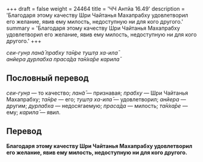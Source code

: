 +++
draft = false
weight = 24464
title = 'ЧЧ Антйа 16.49'
description = 'Благодаря этому качеству Шри Чайтанья Махапрабху удовлетворил его желание, явив ему милость, недоступную ни для кого другого.'
summary = 'Благодаря этому качеству Шри Чайтанья Махапрабху удовлетворил его желание, явив ему милость, недоступную ни для кого другого.'
+++

_сеи-гун̣а лан̃а̄ прабху та̄н̇ре тушт̣а ха-ила̄  
анйера дурлабха праса̄да та̄н̇ха̄ре карила̄_

## Пословный перевод

_сеи_\-_гун̣а_ — то качество; _лан̃а̄_ — признавая; _прабху_ — Шри Чайтанья Махапрабху; _та̄н̇ре_ — его; _тушт̣а_ _ха_\-_ила̄_ — удовлетворил; _анйера_ — другим; _дурлабха_ — недосягаемую; _праса̄да_ — милость; _та̄н̇ха̄ре_ — ему; _карила̄_ — явил.

## Перевод

**Благодаря этому качеству Шри Чайтанья Махапрабху удовлетворил его желание, явив ему милость, недоступную ни для кого другого.**

